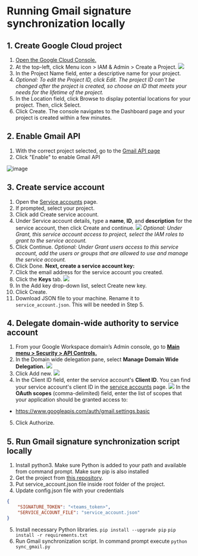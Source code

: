 #  Running Gmail signature synchronization locally


## 1. Create Google Cloud project

1. [Open the Google Cloud Console.](https://console.cloud.google.com/)
2. At the top-left, click Menu icon > IAM & Admin > Create a Project.
![](https://d1n2mpfyq0bf3x.cloudfront.net/85b6dfcdd383687854fa079b443af881/create_preject.png)
3. In the Project Name field, enter a descriptive name for your project.
4. *Optional: To edit the Project ID, click Edit. The project ID can't be changed after the project is created, so choose an ID that meets your needs for the lifetime of the project.*
5. In the Location field, click Browse to display potential locations for your project. Then, click Select.
6. Click Create. The console navigates to the Dashboard page and your project is created within a few minutes.

## 2. Enable Gmail API
1. With the correct project selected, go to the [Gmail API page](https://console.cloud.google.com/apis/library/gmail.googleapis.com)
1. Click "Enable" to enable Gmail API

![image](https://user-images.githubusercontent.com/11390801/151217167-9adcc188-fb45-4c7b-bbf4-a62fe7340cc4.png)

## 3. Create service account

1. Open the [Service accounts](https://console.cloud.google.com/projectselector2/iam-admin/serviceaccounts) page.
2. If prompted, select your project.
3. Click add Create service account.
4. Under Service account details, type a **name**, **ID**, and **description** for the service account, then click Create and continue.
![](https://d1n2mpfyq0bf3x.cloudfront.net/85b6dfcdd383687854fa079b443af881/create_service_account1.png)
*Optional: Under Grant, this service account access to project, select the IAM roles to grant to the service account.*
5. Click Continue.
*Optional: Under Grant users access to this service account, add the users or groups that are allowed to use and manage the service account.*
6. Click Done.
**Next, create a service account key:**
1. Click the email address for the service account you created.
2. Click the **Keys** tab.
![](https://d1n2mpfyq0bf3x.cloudfront.net/85b6dfcdd383687854fa079b443af881/create_service_account_key.png)
3. In the Add key drop-down list, select Create new key.
4. Click Create.
5. Download JSON file to your machine. Rename it to `service_account.json`. This will be needed in Step 5.

## 4. Delegate domain-wide authority to service account
1. From your Google Workspace domain’s Admin console, go to [**Main menu > Security > API Controls.**](https://admin.google.com/ac/owl)
2. In the Domain wide delegation pane, select **Manage Domain Wide Delegation.**
![](https://d1n2mpfyq0bf3x.cloudfront.net/85b6dfcdd383687854fa079b443af881/domain-wide-authority.png)
3. Click Add new.
![](https://d1n2mpfyq0bf3x.cloudfront.net/85b6dfcdd383687854fa079b443af881/cleant_id1.png)
4. In the Client ID field, enter the service account's **Client ID**. You can find your service account's client ID in the [service accounts](https://console.cloud.google.com/projectselector2/iam-admin/serviceaccounts) page.
![](https://d1n2mpfyq0bf3x.cloudfront.net/85b6dfcdd383687854fa079b443af881/client_id.png)
In the **OAuth scopes** (comma-delimited) field, enter the list of scopes that your application should be granted access to:
* https://www.googleapis.com/auth/gmail.settings.basic
5. Click Authorize.

## 5. Run Gmail signature synchronization script locally
1. Install python3. Make sure Python is added to your path and available from command prompt. Make sure pip is also installed
2. Get the project from [this repository](https://github.com/wisestamp/gmail-sync-sa).
3. Put service_account.json file inside root folder of the project.
4. Update config.json file with your credentials 

```json
{
    "SIGNATURE_TOKEN": "<teams_token>", 
    "SERVICE_ACCOUNT_FILE": "service_account.json"
}
```
5. Install necessary Python libraries.
`pip install --upgrade pip`
`pip install -r requirements.txt`
6. Run Gmail synchronization script. In command prompt execute 
`python sync_gmail.py`
